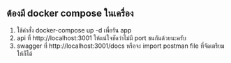 

## ต้องมี docker compose ในเครื่อง
1. ใช้คำสั่ง docker-compose up -d เพื่อรัน app 
2. api ที่ http://localhost:3001 ให้แน่ใจชัดว่าไม่มี port ชนกันด้วยนะครับ
3. swagger ที่ http://localhost:3001/docs หรือจะ import postman file ที่จัดเตรียมให้ก็ได้
